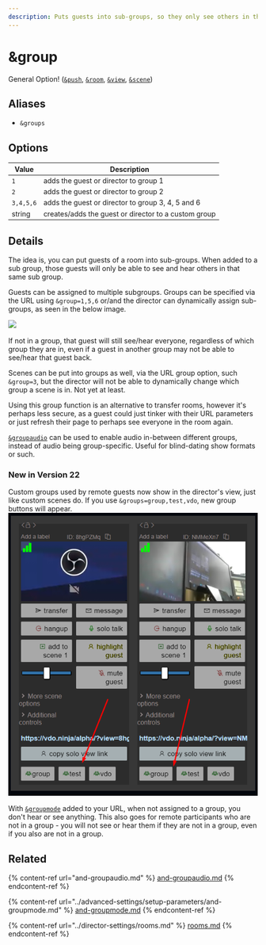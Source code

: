 ```yaml
---
description: Puts guests into sub-groups, so they only see others in the same group
---
```


# \&group

General Option! ([`&push`](../source-settings/push.md), [`&room`](room.md), [`&view`](../advanced-settings/view-parameters/view.md), [`&scene`](../advanced-settings/view-parameters/scene.md))

## Aliases

* `&groups`

## Options

| Value     | Description                                          |
| --------- | ---------------------------------------------------- |
| `1`       | adds the guest or director to group 1                |
| `2`       | adds the guest or director to group 2                |
| `3,4,5,6` | adds the guest or director to group 3, 4, 5 and 6    |
| string    | creates/adds the guest or director to a custom group |

## Details

The idea is, you can put guests of a room into sub-groups. When added to a sub group, those guests will only be able to see and hear others in that same sub group.&#x20;

Guests can be assigned to multiple subgroups. Groups can be specified via the URL using `&group=1,5,6` or/and the director can dynamically assign sub-groups, as seen in the below image.&#x20;

![](<../.gitbook/assets/image (129).png>)

If not in a group, that guest will still see/hear everyone, regardless of which group they are in, even if a guest in another group may not be able to see/hear that guest back.

Scenes can be put into groups as well, via the URL group option, such `&group=3`, but the director will not be able to dynamically change which group a scene is in. Not yet at least.

Using this group function is an alternative to transfer rooms, however it's perhaps less secure, as a guest could just tinker with their URL parameters or just refresh their page to perhaps see everyone in the room again.

[`&groupaudio`](and-groupaudio.md) can be used to enable audio in-between different groups, instead of audio being group-specific. Useful for blind-dating show formats or such.

### New in Version 22

Custom groups used by remote guests now show in the director's view, just like custom scenes do. If you use `&groups=group,test,vdo`, new group buttons will appear.\
![](<../.gitbook/assets/image (171).png>)

With [`&groupmode`](../advanced-settings/setup-parameters/and-groupmode.md) added to your URL, when not assigned to a group, you don't hear or see anything. This also goes for remote participants who are not in a group - you will not see or hear them if they are not in a group, even if you also are not in a group.

## Related

{% content-ref url="and-groupaudio.md" %}
[and-groupaudio.md](and-groupaudio.md)
{% endcontent-ref %}

{% content-ref url="../advanced-settings/setup-parameters/and-groupmode.md" %}
[and-groupmode.md](../advanced-settings/setup-parameters/and-groupmode.md)
{% endcontent-ref %}

{% content-ref url="../director-settings/rooms.md" %}
[rooms.md](../director-settings/rooms.md)
{% endcontent-ref %}
